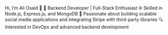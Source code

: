 Hi, I’m Ali Osaid 👋
🔧 Backend Developer | Full-Stack Enthusiast
🌐 Skilled in Node.js, Express.js, and MongoDB
🚀 Passionate about building scalable social media applications and integrating Stripe with third-party libraries
🔍 Interested in DevOps and advanced backend development

